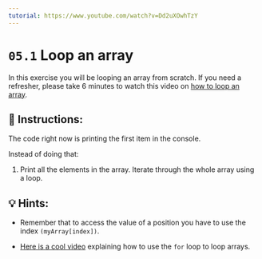 ```yaml
---
tutorial: https://www.youtube.com/watch?v=Dd2uXOwhTzY
---
```


# `05.1` Loop an array

In this exercise you will be looping an array from scratch. If you need a refresher, please take 6 minutes to watch this video on [how to loop an array](https://www.youtube.com/watch?v=24Wpg6njlYI).

## 📝 Instructions:

The code right now is printing the first item in the console. 

Instead of doing that:

1. Print all the elements in the array. Iterate through the whole array using a loop.

## 💡 Hints:

+ Remember that to access the value of a position you have to use the index `(myArray[index])`.

+ [Here is a cool video](https://www.youtube.com/watch?v=24Wpg6njlYI) explaining how to use the `for` loop to loop arrays.
